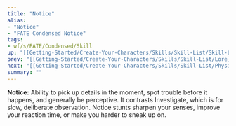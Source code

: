 ```yaml
---
title: "Notice"
alias:
- "Notice"
- "FATE Condensed Notice"
tags:
- wf/s/FATE/Condensed/Skill
up: "[[Getting-Started/Create-Your-Characters/Skills/Skill-List/Skill-List]]"
prev: "[[Getting-Started/Create-Your-Characters/Skills/Skill-List/Lore]]"
next: "[[Getting-Started/Create-Your-Characters/Skills/Skill-List/Physique]]"
summary: ""
---
```

**Notice:** Ability to pick up details in the moment, spot trouble before it happens, and generally be perceptive. It contrasts Investigate, which is for slow, deliberate observation. Notice stunts sharpen your senses, improve your reaction time, or make you harder to sneak up on.